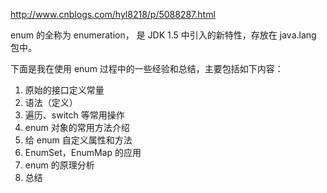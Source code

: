 http://www.cnblogs.com/hyl8218/p/5088287.html


enum 的全称为 enumeration， 是 JDK 1.5  中引入的新特性，存放在 java.lang 包中。

下面是我在使用 enum 过程中的一些经验和总结，主要包括如下内容：

1. 原始的接口定义常量  
1. 语法（定义）
1. 遍历、switch 等常用操作
1. enum 对象的常用方法介绍
1. 给 enum 自定义属性和方法
1. EnumSet，EnumMap 的应用
1. enum 的原理分析
1. 总结



